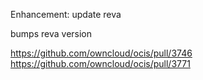 Enhancement: update reva

bumps reva version

https://github.com/owncloud/ocis/pull/3746
https://github.com/owncloud/ocis/pull/3771
